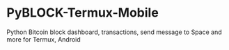 # PyBLOCK-Termux-Mobile
Python Bitcoin block dashboard, transactions, send message to Space and more for Termux, Android
